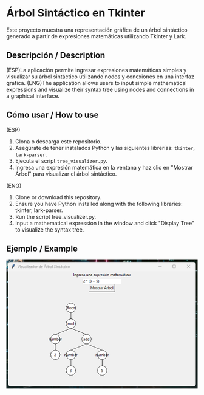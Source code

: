 # Árbol Sintáctico en Tkinter

Este proyecto muestra una representación gráfica de un árbol sintáctico generado a partir de expresiones matemáticas utilizando Tkinter y Lark.

## Descripción / Description
 (ESP)La aplicación permite ingresar expresiones matemáticas simples y visualizar su árbol sintáctico utilizando nodos y conexiones en una interfaz gráfica.
 (ENG)The application allows users to input simple mathematical expressions and visualize their syntax tree using nodes and connections in a graphical interface.

## Cómo usar / How to use
(ESP)
1. Clona o descarga este repositorio.
2. Asegúrate de tener instalados Python y las siguientes librerías: `tkinter`, `lark-parser`.
3. Ejecuta el script `tree_visualizer.py`.
4. Ingresa una expresión matemática en la ventana y haz clic en "Mostrar Árbol" para visualizar el árbol sintáctico.

(ENG)
1. Clone or download this repository.
2. Ensure you have Python installed along with the following libraries: tkinter, lark-parser.
3. Run the script tree_visualizer.py.
4. Input a mathematical expression in the window and click "Display Tree" to visualize the syntax tree.

## Ejemplo / Example
![Test_1](Test_1.png)
